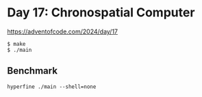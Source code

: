 # Day 17: Chronospatial Computer

<https://adventofcode.com/2024/day/17>

```shell
$ make
$ ./main
```

## Benchmark

```shell
hyperfine ./main --shell=none
```
